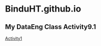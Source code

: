 # BinduHT.github.io
## My DataEng Class Activity9.1
<p><a href="https://binduht.github.io/PCDE-Activity-9.1 title="Activity 9.1 and 9.2"> Activity1 </a></p>